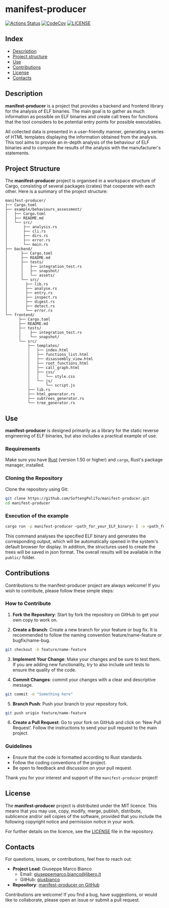 # manifest-producer

[![Actions Status][actions badge]][actions]
[![CodeCov][codecov badge]][codecov]
[![LICENSE][license badge]][license]

## Index
- [Description](#description)
- [Project structure](#project-structure)
- [Use](#use)
- [Contributions](#contributions)
- [License](#license)
- [Contacts](#contacts)


## Description

**manifest-producer** is a project that provides a backend and frontend library for the analysis of ELF binaries. The main goal is to gather as much information as possible on ELF binaries and create call trees for functions that the tool considers to be potential entry points for possible executables. 

All collected data is presented in a user-friendly manner, generating a series of HTML templates displaying the information obtained from the analysis. This tool aims to provide an in-depth analysis of the behaviour of ELF binaries and to compare the results of the analysis with the manufacturer's statements.


## Project Structure

The **manifest-producer** project is organised in a workspace structure of Cargo, consisting of several packages (crates) that cooperate with each other. Here is a summary of the project structure:

```
manifest-producer/
├── Cargo.toml      
├── example/behaviours_assessment/
│   ├── Cargo.toml  
│   ├── README.md        
│   └── src/
│       ├── analysis.rs
│       ├── cli.rs
│       ├── dirs.rs
│       ├── error.rs
│       └── main.rs 
├── backend/
│      ├── Cargo.toml
│      ├── README.md
│      ├── tests/
│      │   ├── integration_test.rs     
│      │   ├── snapshot/
│      │   └── assets/ 
│      └── src/
│        ├── lib.rs        
│        ├── analyse.rs 
│        ├── entry.rs 
│        ├── inspect.rs 
│        ├── digest.rs
│        ├── detect.rs
│        └── error.rs
└── frontend/
      ├── Cargo.toml 
      ├── README.md 
      ├── tests/
      │    ├── integration_test.rs     
      │    └── snapshot/ 
      └── src/
          ├── templates/ 
          │   ├── index.html
          │   ├── functions_list.html
          │   ├── disassembly_view.html
          │   ├── root_functions.html
          │   ├── call_graph.html
          │   ├── css/
          │   │   └── style.css
          │   └── js/
          │       └── script.js
          ├── lib.rs 
          ├── html_generator.rs 
          ├── subtrees_generator.rs 
          └── tree_generator.rs 
```

## Use

**manifest-producer** is designed primarily as a library for the static reverse engineering of ELF binaries, but also includes a practical example of use.

### Requirements

Make sure you have [Rust](https://www.rust-lang.org/tools/install) (version 1.50 or higher) and `cargo`, Rust's package manager, installed.

### Cloning the Repository

Clone the repository using Git:

```bash
git clone https://github.com/SoftengPoliTo/manifest-producer.git
cd manifest-producer
```

### Execution of the example 

```bash
cargo run -p manifest-producer <path_for_your_ELF_binary> [ -o <path_for_your_results_folder>]
```

This command analyses the specified ELF binary and generates the corresponding output, which will be automatically opened in the system's default browser for display. In addition, the structures used to create the trees will be saved in json format. The overall results will be available in the `public/` folder.


## Contributions

Contributions to the manifest-producer project are always welcome! If you wish to contribute, please follow these simple steps:

### How to Contribute

1. **Fork the Repository**: Start by fork the repository on GitHub to get your own copy to work on.

2. **Create a Branch**: Create a new branch for your feature or bug fix. It is recommended to follow the naming convention feature/name-feature or bugfix/name-bug.
```bash
git checkout -b feature/name-feature
```

3. **Implement Your Change**: Make your changes and be sure to test them. If you are adding new functionality, try to also include unit tests to ensure the quality of the code.

4. **Commit Changes**: commit your changes with a clear and descriptive message.
```bash
git commit -m "Something here"
```

5. **Branch Push**: Push your branch to your repository fork.
```bash
git push origin feature/name-feature
```

6. **Create a Pull Request**: Go to your fork on GitHub and click on ‘New Pull Request’. Follow the instructions to send your pull request to the main project.

### Guidelines

* Ensure that the code is formatted according to Rust standards.
* Follow the coding conventions of the project.
* Be open to feedback and discussion on your pull request.

Thank you for your interest and support of the `manifest-producer` project!


## License

The **manifest-producer** project is distributed under the MIT licence. This means that you may use, copy, modify, merge, publish, distribute, sublicence and/or sell copies of the software, provided that you include the following copyright notice and permission notice in your work.

For further details on the licence, see the [LICENSE](LICENSE) file in the repository.

## Contacts

For questions, issues, or contributions, feel free to reach out:

- **Project Lead**: Giuseppe Marco Bianco  
  - Email: [giuseppemarco.bianco@libero.it](mailto:giuseppemarco.bianco@libero.it)
  - GitHub: [giusbianco](https://github.com/giusbianco)
- **Repository**: [manifest-producer on GitHub](https://github.com/SoftengPoliTo/manifest-producer)

Contributions are welcome! If you find a bug, have suggestions, or would like to collaborate, please open an issue or submit a pull request.

<!-- Links -->
[actions]: https://github.com/SoftengPoliTo/manifest-producer/actions
[codecov]: https://app.codecov.io/gh/SoftengPoliTo/manifest-producer
[license]: LICENSE-MIT

<!-- Badges -->
[actions badge]: https://github.com/SoftengPoliTo/manifest-producer/workflows/manifest-producer/badge.svg
[codecov badge]: https://codecov.io/gh/SoftengPoliTo/manifest-producer/branch/main/graph/badge.svg
[license badge]: https://img.shields.io/badge/license-MIT-blue.svg
